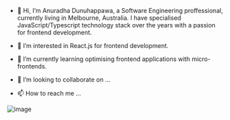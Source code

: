 - 👋 Hi, I’m Anuradha Dunuhappawa, a Software Engineering proffessional, currently living in Melbourne, Australia. I have specialised JavaScript/Typescript technology stack over the years with a passion for frontend development.

- 👀 I’m interested in React.js for frontend development.
- 🌱 I’m currently learning optimising frontend applications with micro-frontends.
- 💞️ I’m looking to collaborate on ...
- 📫 How to reach me ...

![image](https://img.shields.io/badge/LinkedIn-0077B5?style=for-the-badge&logo=linkedin&logoColor=white)
